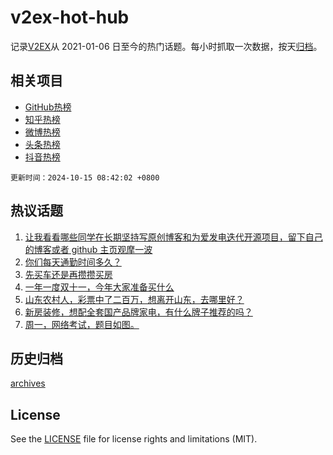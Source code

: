 # v2ex-hot-hub

 记录[V2EX](https://www.v2ex.com/)从 2021-01-06 日至今的热门话题。每小时抓取一次数据，按天[归档](archives)。
 
 ## 相关项目

- [GitHub热榜](https://github.com/snaildev/github-hot-hub)
- [知乎热榜](https://github.com/snaildev/zhihu-hot-hub)
- [微博热榜](https://github.com/snaildev/weibo-hot-hub)
- [头条热榜](https://github.com/snaildev/toutiao-hot-hub)
- [抖音热榜](https://github.com/snaildev/douyin-hot-hub)


 `更新时间：2024-10-15 08:42:02 +0800`

## 热议话题

1. [让我看看哪些同学在长期坚持写原创博客和为爱发电迭代开源项目，留下自己的博客或者 github 主页观摩一波](https://www.v2ex.com/t/1079939)
1. [你们每天通勤时间多久？](https://www.v2ex.com/t/1079996)
1. [先买车还是再攒攒买房](https://www.v2ex.com/t/1079938)
1. [一年一度双十一，今年大家准备买什么](https://www.v2ex.com/t/1079981)
1. [山东农村人，彩票中了二百万，想离开山东，去哪里好？](https://www.v2ex.com/t/1080154)
1. [新房装修，想配全套国产品牌家电，有什么牌子推荐的吗？](https://www.v2ex.com/t/1079932)
1. [周一，网络考试，题目如图。](https://www.v2ex.com/t/1079935)

## 历史归档

[archives](archives)

## License

See the [LICENSE](LICENSE) file for license rights and limitations (MIT).
